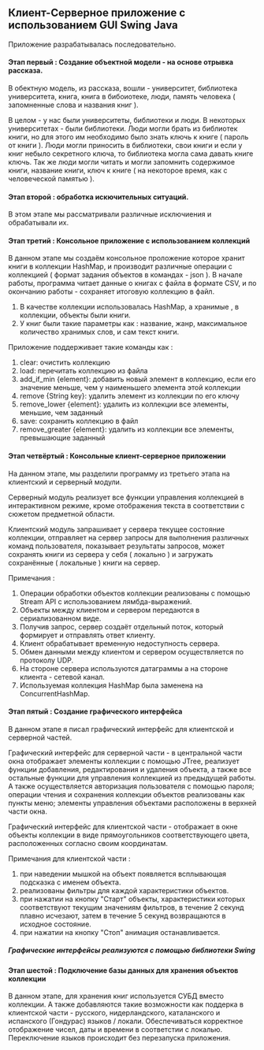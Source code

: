 <h2> Клиент-Серверное приложение с использованием GUI Swing Java </h2>

Приложение разрабатывалась последовательно.

<h4> Этап первый : Создание объектной модели - на основе отрывка рассказа. </h4>

В обектную модель, из рассказа, вошли - университет, библиотека университета, книга, книга в бибоиотеке, люди, память человека ( запомненные слова и названия книг ). 

В целом - у нас были университеты, библиотеки и люди. В некоторых университетах - были библиотеки. Люди могли брать из библиотек книги, но для этого им необходимо было знать ключь к книге ( пароль от книги ). Люди могли приносить в библиотеки, свои книги и если у книг небыло секретного ключа, то библиотека могла сама давать книге ключь. Так же люди могли читать и могли запомнить содержимое книги, название книги, ключ к книге ( на некоторое время, как с человеческой памятью ).

<h4> Этап второй : обработка искючительных ситуаций. </h4>

В этом этапе мы рассматривали различные исключиения и обрабатывали их.

<h4> Этап третий : Консольное приложение с использованием коллекций </h4>

В данном этапе мы создаём консольное проложение которое хранит книги в коллекции HashMap, и производит различные операции с коллекцией ( формат задания объектов в командах - json ). В начале работы, программа читает данные о книгах с файла в формате CSV, и по окончанию работы - сохраняет итоговую коллекцию в файл.

1) В качестве коллекции использовалась HashMap, а хранимые , в коллекции, объекты были книги.
2) У книг были такие параметры как : название, жанр, максимальное количество хранимых слов, и сам текст книги.

Приложение поддерживает такие команды как :
1)    clear: очистить коллекцию
2)    load: перечитать коллекцию из файла
3)    add_if_min {element}: добавить новый элемент в коллекцию, если его значение меньше, чем у наименьшего элемента этой коллекции
4)    remove {String key}: удалить элемент из коллекции по его ключу
5)    remove_lower {element}: удалить из коллекции все элементы, меньшие, чем заданный
6)    save: сохранить коллекцию в файл
7)    remove_greater {element}: удалить из коллекции все элементы, превышающие заданный

<h4> Этап четвёртый : Консольные клиент-серверное приложении </h4>

На данном этапе, мы разделили программу из третьего этапа на клиентский и серверный модули. 

Серверный модуль реализует все функции управления коллекцией в интерактивном режиме, кроме отображения текста в соответствии с сюжетом предметной области. 

Клиентский модуль запрашивает у сервера текущее состояние коллекции, отправляет на сервер запросы для выполнения различных команд пользователя, показывает результаты запросов, может сохранять книги из сервера у себя ( локально ) и загружать сохранённые ( локальные ) книги на сервер.

 Примечания :
 
1) Операции обработки объектов коллекции реализованы с помощью Stream API с использованием лямбда-выражений.
2) Объекты между клиентом и сервером передаются в сериализованном виде.
3) Получив запрос, сервер создаёт отдельный поток, который формирует и отправлять ответ клиенту.
4) Клиент обрабатывает временную недоступность сервера.
5) Обмен данными между клиентом и сервером осуществляется по протоколу UDP.
6) На стороне сервера используются датаграммы а на стороне клиента - сетевой канал.
7) Используемая коллекция HashMap была заменена на ConcurrentHashMap.

<h4> Этап пятый : Создание графического интерфейса </h4>

В данном этапе я писал графический интерфейс для клиентской и серверной частей. 

Графический интерфейс для серверной части - в центральной части окна отображает элементы коллекции с помощью JTree, реализует функции добавления, редактирования и удаления объекта, а также все остальные функции для управления коллекцией из предыдущей работы. А также  осуществляется авторизация пользователя с помощью пароля; операции чтения и сохранения коллекции объектов реализованы как пункты меню; элементы управления объектами расположены в верхней части окна.

Графический интерфейс для клиентской части - отображает в окне объекты коллекции в виде прямоугольников соответствующего цвета, расположенных согласно своим координатам.

  Примечания для клиентской части :
  
1) при наведении мышкой на объект появляется всплывающая подсказка с именем объекта.
2) реализованы фильтры для каждой характеристики объектов.
3) при нажатии на кнопку "Старт" объекты, характеристики которых соответствуют текущим значениям фильтров, в течение 2 секунд плавно исчезают, затем в течение 5 секунд возвращаются в исходное состояние.
4) при нажатии на кнопку "Стоп" анимация останавливается.
    
<h5> Графические интерфейсы реализуются с помощью библиотеки Swing  </h5>
   
 <h4> Этап шестой : Подключение базы данных для хранения объектов коллекции </h4>
 
 В данном этапе, для хранения книг используется СУБД вместо коллекции. А также добавляются такие возможности как поддерка в клиентской части - русского, нидерландского, каталанского и испанского (Гондурас) языков / локали. Обеспечиваться корректное отображение чисел, даты и времени в соответстии с локалью. Переключение языков происходит без перезапуска приложения.
